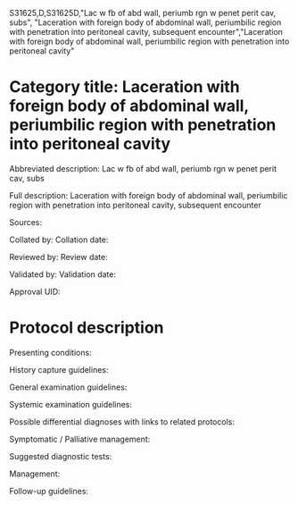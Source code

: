 S31625,D,S31625D,"Lac w fb of abd wall, periumb rgn w penet perit cav, subs", "Laceration with foreign body of abdominal wall, periumbilic region with penetration into peritoneal cavity, subsequent encounter","Laceration with foreign body of abdominal wall, periumbilic region with penetration into peritoneal cavity"
# Category title: Laceration with foreign body of abdominal wall, periumbilic region with penetration into peritoneal cavity

Abbreviated description: Lac w fb of abd wall, periumb rgn w penet perit cav, subs

Full description: Laceration with foreign body of abdominal wall, periumbilic region with penetration into peritoneal cavity, subsequent encounter

Sources:

Collated by:
Collation date:

Reviewed by:
Review date:

Validated by:
Validation date:

Approval UID:

# Protocol description

Presenting conditions:

History capture guidelines:

General examination guidelines:

Systemic examination guidelines:

Possible differential diagnoses with links to related protocols:

Symptomatic / Palliative management:

Suggested diagnostic tests:

Management:

Follow-up guidelines:
